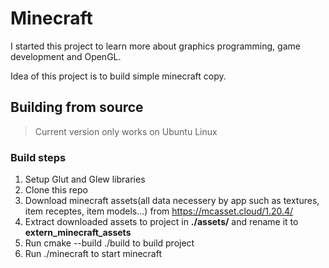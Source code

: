 # Minecraft 
I started this project to learn more about graphics programming, game development and OpenGL.

Idea of this project is to build simple minecraft copy.
## Building from source
> Current version only works on Ubuntu Linux
### Build steps
1. Setup Glut and Glew libraries
2. Clone this repo
3. Download minecraft assets(all data necessery by app such as textures, item receptes, item models...) from https://mcasset.cloud/1.20.4/
4. Extract downloaded assets to project in **./assets/** and rename it to **extern_minecraft_assets**
5. Run cmake --build ./build to build project
6. Run ./minecraft to start minecraft
